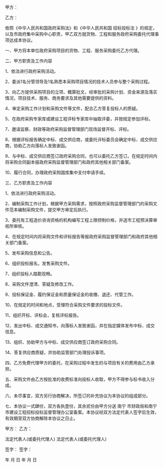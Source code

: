 
 


甲方：


乙方：


依照《中华人民共和国政府采购法》和《中华人民共和国
招标投标法
》的规定，以及市政府集中采购中心职责，甲乙双方就货物、工程和服务政府采购委托代理事项达成本协议。


一、甲方将本单位政府采购项目的货物、工程、服务采购委托乙方代理。


二、甲方职责及工作内容


1、依法进行政府采购活动。


2、委派1名分管领导及1名熟悉本采购项目情况的技术人员参与整个采购过程。


3、向乙方提供采购项目的立项、概算批文，经审批的采购计划、资金来源及落实情况，项目技术、服务、商务要求及其他需要提供的资料。


4、审定采购工作计划和采购文件等文件，配合乙方答复投标人的质疑。


5、在政府采购专家库或建设工程评标专家库中抽取评委，并按规定参加评标。


7、邀请监察、财政等政府采购监督管理部门现场监督开标、评标。


8、根据评标报告确定中标、成交供应商，或委托评标委员会确定中标、成交供应商，协助乙方向落标人发致谢函。


9、与中标、成交供应商签订政府采购合同，也可以委托乙方签订。在规定时间内将采购合同副本报政府采购监督管理部门和政府其他相关部门备案。


10、履行合同，办理政府采购国库集中支付申请手续。


三、乙方职责及工作内容


1、依法进行政府采购活动。


2、编制采购工作计划，根据甲方采购需求，按照政府采购监督管理部门的采购文件范本编制采购文件，提交甲方审定后执行。


3、委托有工程造价咨询资格的机构编写工程上限控制价格，并送市工程预决算审核所审核。


4、在规定时间内将采购文件和评标报告等报政府采购监督管理部门和政府其他相关部门备案。


5、发布采购信息和公告。


6、组织投标报名，发售采购文件。


7、组织投标人踏勘现畅。


8、采购文件澄清、答疑及修改工作。


9、投标保证金、履约保证金和质量保证金的收缴、退还、代管工作。


10、在规定的时间和地点，受理符合采购文件要求的投标文件。


11、组织开标、评标会，复核评标报告。


12、发出中标、成交通知书，向落标人发致谢函，并在指定媒体发布中标、成交信息。


13、组织、协助甲方与中标、成交供应商签订政府采购合同。


14、答复供应商质疑，并协助监管部门处理投诉事项。


四、乙方免费代理甲方的委托，在采购过程中发生的与项目有关的费用由乙方承担。


五、采购文件由乙方按批准的收费标准向投标人收取，甲方不得参与标书收入分成。


六、未尽事宜，双方另行协商解决，所签订的补充协议为本协议的组成部分。


七、本协议一式肆份，双方各执壹份，其余贰份由甲方分送
南宁
市财政局和南宁市建设工程招标投标监督管理办公室备案。本协议经双方法定代表人签字后生效，有效期至双方协商解除本协议之日止。


甲方：               乙方：


法定代表人(或委托代理人)  法定代表人(或委托代理人)


签字：        签字：


年  月  日    年  月  日
 


 

 
 
 
 
 
  


  
 

  


  


  
 
 
 
 

